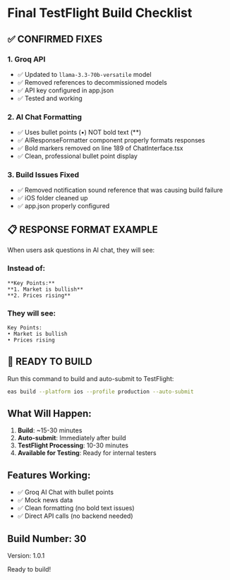 # Final TestFlight Build Checklist

## ✅ CONFIRMED FIXES

### 1. Groq API
- ✅ Updated to `llama-3.3-70b-versatile` model
- ✅ Removed references to decommissioned models
- ✅ API key configured in app.json
- ✅ Tested and working

### 2. AI Chat Formatting
- ✅ Uses bullet points (•) NOT bold text (**)
- ✅ AIResponseFormatter component properly formats responses
- ✅ Bold markers removed on line 189 of ChatInterface.tsx
- ✅ Clean, professional bullet point display

### 3. Build Issues Fixed
- ✅ Removed notification sound reference that was causing build failure
- ✅ iOS folder cleaned up
- ✅ app.json properly configured

## 📋 RESPONSE FORMAT EXAMPLE

When users ask questions in AI chat, they will see:

### Instead of:
```
**Key Points:**
**1. Market is bullish**
**2. Prices rising**
```

### They will see:
```
Key Points:
• Market is bullish
• Prices rising
```

## 🚀 READY TO BUILD

Run this command to build and auto-submit to TestFlight:

```bash
eas build --platform ios --profile production --auto-submit
```

## What Will Happen:

1. **Build**: ~15-30 minutes
2. **Auto-submit**: Immediately after build
3. **TestFlight Processing**: 10-30 minutes
4. **Available for Testing**: Ready for internal testers

## Features Working:
- ✅ Groq AI Chat with bullet points
- ✅ Mock news data
- ✅ Clean formatting (no bold text issues)
- ✅ Direct API calls (no backend needed)

## Build Number: 30
Version: 1.0.1

Ready to build!
